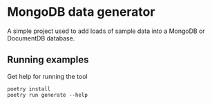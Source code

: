 # MongoDB data generator

A simple project used to add loads of sample data into a MongoDB or DocumentDB database.

## Running examples

Get help for running the tool
```
poetry install
poetry run generate --help

```